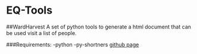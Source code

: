 # EQ-Tools

##WardHarvest
A set of python tools to generate a html document that can be used visit a list of people.


###Requirements:
-python
-py-shortners [github page](https://github.com/ellisonleao/pyshorteners)